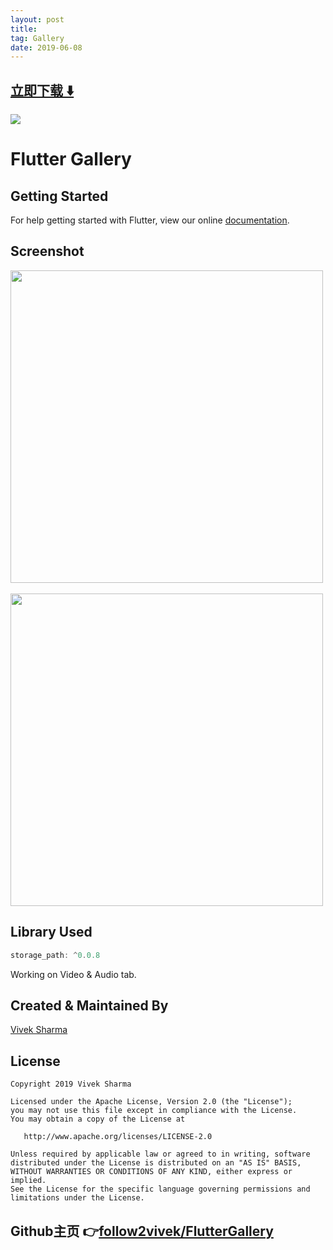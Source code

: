 ```yaml
---
layout: post
title:  
tag: Gallery
date: 2019-06-08
---
```


 


## [立即下载 ️⬇️ ](https://codeload.github.com/follow2vivek/FlutterGallery/zip/master) 
<p-4> 

 
![](https://flutterawesome.com/content/images/2019/03/Flutter-Gallery.jpg)
 
>
> 
>

 
# Flutter Gallery

## Getting Started

For help getting started with Flutter, view our online
[documentation](https://flutter.io/).


## Screenshot
<img src="https://raw.githubusercontent.com/follow2vivek/FlutterGallery/master/ss/ss_1.png" height="500em"/>&nbsp;&nbsp;&nbsp;&nbsp;&nbsp;&nbsp;&nbsp;&nbsp;&nbsp;&nbsp;&nbsp;<img src="./ss/ss_2.png" height="500em"/>

## Library Used
```dart 
storage_path: ^0.0.8
```

Working on Video & Audio tab.

## Created & Maintained By

[Vivek Sharma](https://github.com/follow2vivek)

## License

    Copyright 2019 Vivek Sharma

    Licensed under the Apache License, Version 2.0 (the "License");
    you may not use this file except in compliance with the License.
    You may obtain a copy of the License at

       http://www.apache.org/licenses/LICENSE-2.0

    Unless required by applicable law or agreed to in writing, software
    distributed under the License is distributed on an "AS IS" BASIS,
    WITHOUT WARRANTIES OR CONDITIONS OF ANY KIND, either express or implied.
    See the License for the specific language governing permissions and
    limitations under the License.
    
## Github主页 👉[follow2vivek/FlutterGallery](http://github.com/follow2vivek/FlutterGallery)